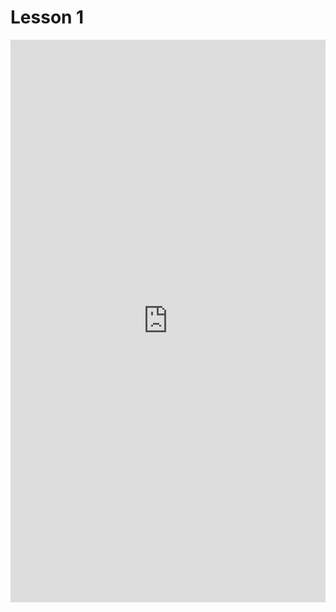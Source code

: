 # Lesson 1

<iframe src="https://tumde-my.sharepoint.com/personal/yushuo_feng_tum_de/_layouts/15/embed.aspx?UniqueId=ce721a48-d75f-40ae-83bb-779e8ecf5052" width="100%" height="900px" frameborder="0" scrolling="no" allowfullscreen title="Lesson 1"></iframe>